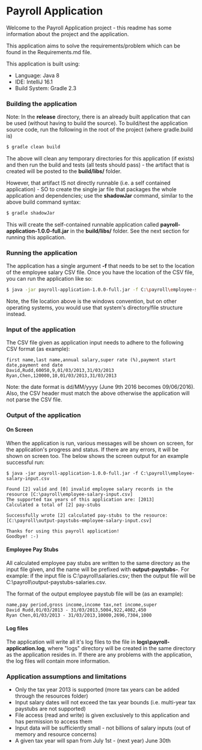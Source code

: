 # Payroll Application

Welcome to the Payroll Application project - this readme has some information about the project and the application.

This application aims to solve the requirements/problem which can be found in the Requirements.md file.

This application is built using:
  - Language: Java 8
  - IDE: IntelliJ 16.1
  - Build System: Gradle 2.3

### Building the application
Note: In the **release** directory, there is an already built application that can be used (without having to build the source).
To build/test the application source code, run the following in the root of the project (where gradle.build is)
```sh
$ gradle clean build
```
The above will clean any temporary directories for this application (if exists) and then run the build and tests (all tests should pass) - the artifact that is created will be posted to the **build/libs/** folder.

However, that artifact IS not directly runnable (i.e. a self contained application) - SO to create the single jar file that packages the whole application and dependencies; use the **shadowJar** command, similar to the above build command syntax:
```sh
$ gradle shadowJar
```
This will create the self-contained runnable application called **payroll-application-1.0.0-full.jar** in the **build/libs/** folder. See the next section for running this application.

### Running the application
The application has a single argument **-f** that needs to be set to the location of the employee salary CSV file. Once you have the location of the CSV file, you can run the application like so:
```sh
$ java -jar payroll-application-1.0.0-full.jar -f C:\payroll\employee-salary-input.csv
```
Note, the file location above is the windows convention, but on other operating systems, you would use that system's directory/file structure instead.

### Input of the application
The CSV file given as application input needs to adhere to the following CSV format (as example):
```
first name,last name,annual salary,super rate (%),payment start date,payment end date
David,Rudd,60050,9,01/03/2013,31/03/2013
Ryan,Chen,120000,10,01/03/2013,31/03/2013
```
Note: the date format is dd/MM/yyyy (June 9th 2016 becomes 09/06/2016). Also, the CSV header must match the above otherwise the application will not parse the CSV file.

### Output of the application
#### On Screen
When the application is run, various messages will be shown on screen, for the application's progress and status.
If there are any errors, it will be shown on screen too. The below shows the screen output for an example successful run:
```
$ java -jar payroll-application-1.0.0-full.jar -f C:\payroll\employee-salary-input.csv

Found [2] valid and [0] invalid employee salary records in the resource [C:\payroll\employee-salary-input.csv]
The supported tax years of this application are: [2013]
Calculated a total of [2] pay-stubs

Successfully wrote [2] calculated pay-stubs to the resource: [C:\payroll\output-paystubs-employee-salary-input.csv]

Thanks for using this payroll application!
Goodbye! :-)
```

#### Employee Pay Stubs
All calculated employee pay stubs are written to the same directory as the input file given, and the name will be prefixed with **output-paystubs-**.
For example: if the input file is C:\payroll\salaries.csv; then the output file will be C:\payroll\output-paystubs-salaries.csv.

The format of the output employee paystub file will be (as an example):
```
name,pay period,gross income,income tax,net income,super
David Rudd,01/03/2013 - 31/03/2013,5004,922,4082,450
Ryan Chen,01/03/2013 - 31/03/2013,10000,2696,7304,1000
```
#### Log files
The application will write all it's log files to the file in **logs\payroll-application.log**, where "logs\" directory will be created in the same directory as the application resides in.
If there are any problems with the application, the log files will contain more information.

### Application assumptions and limitations

 - Only the tax year 2013 is supported (more tax years can be added through the resources folder)
 - Input salary dates will not exceed the tax year bounds (i.e. multi-year tax paystubs are not supported)
 - File access (read and write) is given exclusively to this application and has permission to access them
 - Input data will be sufficiently small - not billions of salary inputs (out of memory and resource concerns)
 - A given tax year will span from July 1st - (next year) June 30th
